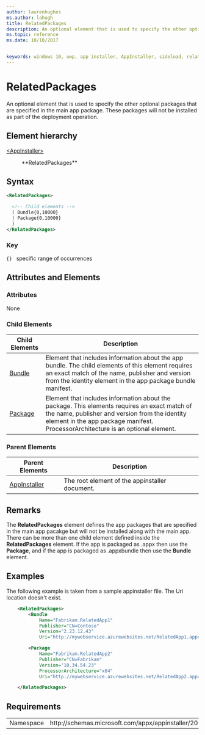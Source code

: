 ```yaml
---
author: laurenhughes
ms.author: lahugh
title: RelatedPackages
description: An optional element that is used to specify the other optional packages that are specified in the main app package. These packages will not be installed as part of the deployment operation.
ms.topic: reference
ms.date: 10/10/2017


keywords: windows 10, uwp, app installer, AppInstaller, sideload, related set, optional packages
---
```


# RelatedPackages

An optional element that is used to specify the other optional packages that are specified in the main app package. These packages will not be installed as part of the deployment operation.  

## Element hierarchy

<dl>
<dt><a href="element-appinstaller.md">&lt;AppInstaller&gt;</a></dt>
<dd>
    <dl>
        <dt>**RelatedPackages**</dt>
    </dl>
</dd>
</dl>

## Syntax
``` xml
<RelatedPackages>

  <!-- Child elements -->
  ( Bundle{0,10000}
  | Package{0,10000}
  )
</RelatedPackages>

```

### Key
`{}`   specific range of occurrences

## Attributes and Elements

### Attributes
None

### Child Elements

| Child Elements | Description |
|----------------|-------------|
| [Bundle](element-bundle.md)           | Element that includes information about the app bundle. The child elements of this element requires an exact match of the name, publisher and version from the identity element in the app package bundle manifest.            |
| [Package](element-package.md)           | Element that includes information about the  package. This elements requires an exact match of the name, publisher and version from the identity element in the app package manifest. ProcessorArchitecture is an optional element.            |

### Parent Elements

| Parent Elements | Description |
|-----------------|-------------|
| [AppInstaller](element-appinstaller.md)            | The root element of the appinstaller document.            |

## Remarks

The **RelatedPackages** element defines the app packages that are specified in the main app pacakge but will not be installed along with the main app. There can be more than one child element defined inside the **RelatedPackages** element. If the app is packaged as .appx then use the **Package**, and if the app is packaged as .appxbundle then use the **Bundle** element.

## Examples

The following example is taken from a sample appinstaller file. The Uri location doesn't exist. 

```xml
    <RelatedPackages>
        <Bundle
            Name="Fabrikam.RelatedApp1"
            Publisher="CN=Contoso"
            Version="2.23.12.43"
            Uri="http://mywebservice.azurewebsites.net/RelatedApp1.appxbundle" />

        <Package
            Name="Fabrikam.RelatedApp2"
            Publisher="CN=Fabrikam"
            Version="10.34.54.23"
            ProcessorArchitecture="x64"
            Uri="http://mywebservice.azurewebsites.net/RelatedApp2.appx" />

    </RelatedPackages>

```
## Requirements
<table>
    <tbody>
        <tr>
            <td>Namespace</td>
            <td> http://schemas.microsoft.com/appx/appinstaller/2017 </td>
        </tr>
    </tbody>
</table>